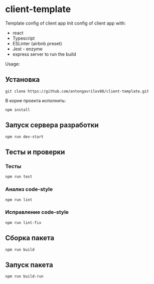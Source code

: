 # client-template
Template config of client app
Init config of client app with:
- react
- Typescript
- ESLinter (airbnb preset)
- Jest - enzyme
- express server to run the build

Usage:
## Установка
```
git clone https://github.com/antongavrilov88/client-template.git
```
В корне проекта исполнить:
```
npm install
```

## Запуск сервера разработки
```
npm run dev-start
```

## Тесты и проверки

### Тесты
```
npm run test
```
### Анализ code-style
```
npm run lint
```
### Исправление code-style
```
npm run lint-fix
```
## Сборка пакета
```
npm run build
```

## Запуск пакета
```
npm run build-run
```
